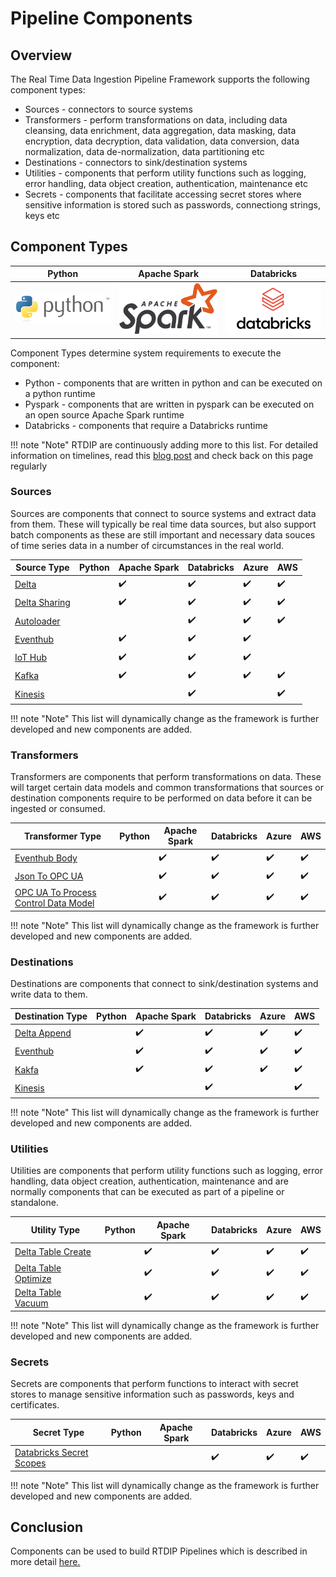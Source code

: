 # Pipeline Components

## Overview

The Real Time Data Ingestion Pipeline Framework supports the following component types:

- Sources - connectors to source systems
- Transformers - perform transformations on data, including data cleansing, data enrichment, data aggregation, data masking, data encryption, data decryption, data validation, data conversion, data normalization, data de-normalization, data partitioning etc
- Destinations - connectors to sink/destination systems 
- Utilities - components that perform utility functions such as logging, error handling, data object creation, authentication, maintenance etc
- Secrets - components that facilitate accessing secret stores where sensitive information is stored such as passwords, connectiong strings, keys etc

## Component Types

|Python|Apache Spark|Databricks|
|---------------------------|----------------------|--------------------------------------------------|
|![python](images/python.png)|![pyspark](images/apachespark.png)|![databricks](images/databricks_horizontal.png)|

Component Types determine system requirements to execute the component:

- Python - components that are written in python and can be executed on a python runtime
- Pyspark - components that are written in pyspark can be executed on an open source Apache Spark runtime
- Databricks - components that require a Databricks runtime

!!! note "Note"
    </b>RTDIP are continuously adding more to this list. For detailed information on timelines, read this [blog post](../../blog/rtdip_ingestion_pipelines.md) and check back on this page regularly<br />

### Sources

Sources are components that connect to source systems and extract data from them. These will typically be real time data sources, but also support batch components as these are still important and necessary data souces of time series data in a number of circumstances in the real world.

|Source Type|Python|Apache Spark|Databricks|Azure|AWS|
|---------------------------|----------------------|--------------------|----------------------|----------------------|---------|
|[Delta](../code-reference/pipelines/sources/spark/delta.md)||:heavy_check_mark:|:heavy_check_mark:|:heavy_check_mark:|:heavy_check_mark:|
|[Delta Sharing](../code-reference/pipelines/sources/spark/delta_sharing.md)||:heavy_check_mark:|:heavy_check_mark:|:heavy_check_mark:|:heavy_check_mark:|
|[Autoloader](../code-reference/pipelines/sources/spark/autoloader.md)|||:heavy_check_mark:|:heavy_check_mark:|:heavy_check_mark:|
|[Eventhub](../code-reference/pipelines/sources/spark/eventhub.md)||:heavy_check_mark:|:heavy_check_mark:|:heavy_check_mark:||
|[IoT Hub](../code-reference/pipelines/sources/spark/iot_hub.md)||:heavy_check_mark:|:heavy_check_mark:|:heavy_check_mark:||
|[Kafka](../code-reference/pipelines/sources/spark/kafka.md)||:heavy_check_mark:|:heavy_check_mark:|:heavy_check_mark:|:heavy_check_mark:|:heavy_check_mark:|
|[Kinesis](../code-reference/pipelines/sources/spark/kafka.md)|||:heavy_check_mark:||:heavy_check_mark:|

!!! note "Note"
    This list will dynamically change as the framework is further developed and new components are added.

### Transformers

Transformers are components that perform transformations on data. These will target certain data models and common transformations that sources or destination components require to be performed on data before it can be ingested or consumed.

|Transformer Type|Python|Apache Spark|Databricks|Azure|AWS|
|---------------------------|----------------------|--------------------|----------------------|----------------------|---------|
|[Eventhub Body](../code-reference/pipelines/transformers/spark/eventhub.md)||:heavy_check_mark:|:heavy_check_mark:|:heavy_check_mark:|:heavy_check_mark:|
|[Json To OPC UA](../code-reference/pipelines/transformers/spark/json_to_opcua.md)||:heavy_check_mark:|:heavy_check_mark:|:heavy_check_mark:|:heavy_check_mark:|
|[OPC UA To Process Control Data Model](../code-reference/pipelines/transformers/spark/opcua_to_process_control_data_model.md)||:heavy_check_mark:|:heavy_check_mark:|:heavy_check_mark:|:heavy_check_mark:|

!!! note "Note"
    This list will dynamically change as the framework is further developed and new components are added.

### Destinations

Destinations are components that connect to sink/destination systems and write data to them. 

|Destination Type|Python|Apache Spark|Databricks|Azure|AWS|
|---------------------------|----------------------|--------------------|----------------------|----------------------|---------|
|[Delta Append](../code-reference/pipelines/destinations/spark/delta.md)||:heavy_check_mark:|:heavy_check_mark:|:heavy_check_mark:|:heavy_check_mark:|
|[Eventhub](../code-reference/pipelines/destinations/spark/eventhub.md)||:heavy_check_mark:|:heavy_check_mark:|:heavy_check_mark:|:heavy_check_mark:|
|[Kakfa](../code-reference/pipelines/destinations/spark/kafka.md)||:heavy_check_mark:|:heavy_check_mark:|:heavy_check_mark:|:heavy_check_mark:|
|[Kinesis](../code-reference/pipelines/destinations/spark/kafka.md)|||:heavy_check_mark:||:heavy_check_mark:|

!!! note "Note"
    This list will dynamically change as the framework is further developed and new components are added.

### Utilities

Utilities are components that perform utility functions such as logging, error handling, data object creation, authentication, maintenance and are normally components that can be executed as part of a pipeline or standalone.

|Utility Type|Python|Apache Spark|Databricks|Azure|AWS|
|---------------------------|----------------------|--------------------|----------------------|----------------------|---------|
|[Delta Table Create](../code-reference/pipelines/utilities/spark/delta_table_create.md)||:heavy_check_mark:|:heavy_check_mark:|:heavy_check_mark:|:heavy_check_mark:|
|[Delta Table Optimize](../code-reference/pipelines/utilities/spark/delta_table_optimize.md)||:heavy_check_mark:|:heavy_check_mark:|:heavy_check_mark:|:heavy_check_mark:|
|[Delta Table Vacuum](../code-reference/pipelines/utilities/spark/delta_table_vacuum.md)||:heavy_check_mark:|:heavy_check_mark:|:heavy_check_mark:|:heavy_check_mark:|

!!! note "Note"
    This list will dynamically change as the framework is further developed and new components are added.

### Secrets

Secrets are components that perform functions to interact with secret stores to manage sensitive information such as passwords, keys and certificates.

|Secret Type|Python|Apache Spark|Databricks|Azure|AWS|
|---------------------------|----------------------|--------------------|----------------------|----------------------|---------|
|[Databricks Secret Scopes](../code-reference/pipelines/secrets/databricks.md)|||:heavy_check_mark:|:heavy_check_mark:|:heavy_check_mark:|

!!! note "Note"
    This list will dynamically change as the framework is further developed and new components are added.

## Conclusion

Components can be used to build RTDIP Pipelines which is described in more detail [here.](jobs.md)